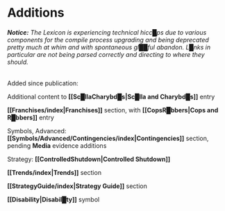 # Additions


###### **Notice:** The Lexicon is experiencing technical hicc█ps due to various components for the compile process upgrading and being deprecated pretty much at whim and with spontaneous gl██ful abandon.  L█nks in particular are not being parsed correctly and directing to where they should.


Added since publication:

Additional content to **[[Sc█llaCharybd█s|Sc█lla and Charybd█s]]** entry

**[[Franchises/index|Franchises]]** section, with **[[CopsR█bbers|Cops and R█bbers]]** entry

Symbols, Advanced: **[[Symbols/Advanced/Contingencies/index|Contingencies]]** section, pending **Media** evidence additions

Strategy: **[[ControlledShutdown|Controlled Shutdown]]**

**[[Trends/index|Trends]]** section

**[[StrategyGuide/index|Strategy Guide]]** section

**[[Disability|Disabil█ty]]** symbol